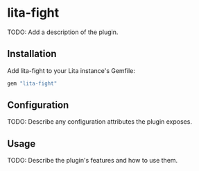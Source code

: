 # lita-fight

TODO: Add a description of the plugin.

## Installation

Add lita-fight to your Lita instance's Gemfile:

``` ruby
gem "lita-fight"
```

## Configuration

TODO: Describe any configuration attributes the plugin exposes.

## Usage

TODO: Describe the plugin's features and how to use them.
